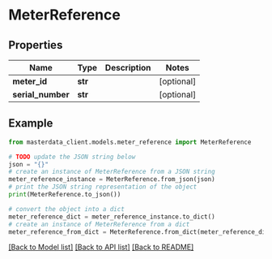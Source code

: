 # MeterReference


## Properties

Name | Type | Description | Notes
------------ | ------------- | ------------- | -------------
**meter_id** | **str** |  | [optional] 
**serial_number** | **str** |  | [optional] 

## Example

```python
from masterdata_client.models.meter_reference import MeterReference

# TODO update the JSON string below
json = "{}"
# create an instance of MeterReference from a JSON string
meter_reference_instance = MeterReference.from_json(json)
# print the JSON string representation of the object
print(MeterReference.to_json())

# convert the object into a dict
meter_reference_dict = meter_reference_instance.to_dict()
# create an instance of MeterReference from a dict
meter_reference_from_dict = MeterReference.from_dict(meter_reference_dict)
```
[[Back to Model list]](../README.md#documentation-for-models) [[Back to API list]](../README.md#documentation-for-api-endpoints) [[Back to README]](../README.md)


